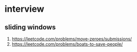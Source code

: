 # interview
## sliding windows
 1. https://leetcode.com/problems/move-zeroes/submissions/
 2. https://leetcode.com/problems/boats-to-save-people/
